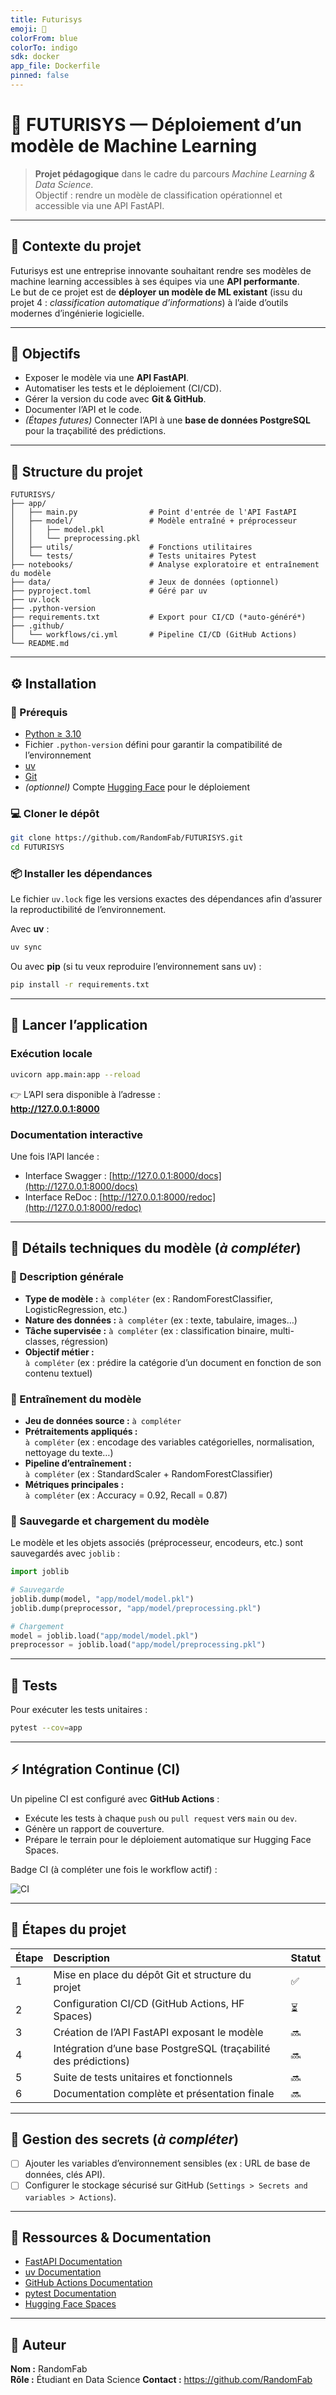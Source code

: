 ```yaml
---
title: Futurisys
emoji: 🚀
colorFrom: blue
colorTo: indigo
sdk: docker
app_file: Dockerfile
pinned: false
---
```


# 🚀 FUTURISYS — Déploiement d’un modèle de Machine Learning

> **Projet pédagogique** dans le cadre du parcours *Machine Learning & Data Science*.  
> Objectif : rendre un modèle de classification opérationnel et accessible via une API FastAPI.

---

## 🧠 Contexte du projet

Futurisys est une entreprise innovante souhaitant rendre ses modèles de machine learning accessibles à ses équipes via une **API performante**.  
Le but de ce projet est de **déployer un modèle de ML existant** (issu du projet 4 : *classification automatique d’informations*) à l’aide d’outils modernes d’ingénierie logicielle.

---

## 🎯 Objectifs

- Exposer le modèle via une **API FastAPI**.  
- Automatiser les tests et le déploiement (CI/CD).  
- Gérer la version du code avec **Git & GitHub**.  
- Documenter l’API et le code.  
- *(Étapes futures)* Connecter l’API à une **base de données PostgreSQL** pour la traçabilité des prédictions.

---

## 🧩 Structure du projet

```
FUTURISYS/
├── app/
│   ├── main.py                # Point d'entrée de l'API FastAPI
│   ├── model/                 # Modèle entraîné + préprocesseur
│   │   ├── model.pkl
│   │   └── preprocessing.pkl
│   ├── utils/                 # Fonctions utilitaires
│   └── tests/                 # Tests unitaires Pytest
├── notebooks/                 # Analyse exploratoire et entraînement du modèle
├── data/                      # Jeux de données (optionnel)
├── pyproject.toml             # Géré par uv
├── uv.lock
├── .python-version
├── requirements.txt           # Export pour CI/CD (*auto-généré*)
├── .github/
│   └── workflows/ci.yml       # Pipeline CI/CD (GitHub Actions)
└── README.md
```

---

## ⚙️ Installation

### 🔧 Prérequis

- [Python ≥ 3.10](https://www.python.org/downloads/) 
- Fichier `.python-version` défini pour garantir la compatibilité de l’environnement
- [uv](https://docs.astral.sh/uv/)  
- [Git](https://git-scm.com/)  
- *(optionnel)* Compte [Hugging Face](https://huggingface.co/) pour le déploiement

### 💻 Cloner le dépôt

```bash
git clone https://github.com/RandomFab/FUTURISYS.git
cd FUTURISYS
```

### 📦 Installer les dépendances

Le fichier `uv.lock` fige les versions exactes des dépendances afin d’assurer la reproductibilité de l’environnement.


Avec **uv** :

```bash
uv sync
```

Ou avec **pip** (si tu veux reproduire l’environnement sans uv) :

```bash
pip install -r requirements.txt
```

---

## 🚀 Lancer l’application

### Exécution locale

```bash
uvicorn app.main:app --reload
```

👉 L’API sera disponible à l’adresse :  
**http://127.0.0.1:8000**

### Documentation interactive

Une fois l’API lancée :
- Interface Swagger : [http://127.0.0.1:8000/docs](http://127.0.0.1:8000/docs)
- Interface ReDoc : [http://127.0.0.1:8000/redoc](http://127.0.0.1:8000/redoc)

---

## 🧠 Détails techniques du modèle (*à compléter*)

### 🔹 Description générale

- **Type de modèle :** `à compléter` (ex : RandomForestClassifier, LogisticRegression, etc.)  
- **Nature des données :** `à compléter` (ex : texte, tabulaire, images…)  
- **Tâche supervisée :** `à compléter` (ex : classification binaire, multi-classes, régression)  
- **Objectif métier :**  
  `à compléter` (ex : prédire la catégorie d’un document en fonction de son contenu textuel)

### 🔹 Entraînement du modèle

- **Jeu de données source :** `à compléter`  
- **Prétraitements appliqués :**  
  `à compléter` (ex : encodage des variables catégorielles, normalisation, nettoyage du texte…)  
- **Pipeline d’entraînement :**  
  `à compléter` (ex : StandardScaler + RandomForestClassifier)  
- **Métriques principales :**  
  `à compléter` (ex : Accuracy = 0.92, Recall = 0.87)

### 🔹 Sauvegarde et chargement du modèle

Le modèle et les objets associés (préprocesseur, encodeurs, etc.) sont sauvegardés avec `joblib` :

```python
import joblib

# Sauvegarde
joblib.dump(model, "app/model/model.pkl")
joblib.dump(preprocessor, "app/model/preprocessing.pkl")

# Chargement
model = joblib.load("app/model/model.pkl")
preprocessor = joblib.load("app/model/preprocessing.pkl")
```

---

## 🧪 Tests

Pour exécuter les tests unitaires :

```bash
pytest --cov=app
```

---

## ⚡️ Intégration Continue (CI)

Un pipeline CI est configuré avec **GitHub Actions** :

- Exécute les tests à chaque `push` ou `pull request` vers `main` ou `dev`.  
- Génère un rapport de couverture.  
- Prépare le terrain pour le déploiement automatique sur Hugging Face Spaces.

Badge CI (à compléter une fois le workflow actif) :

![CI](https://github.com/RandomFab/FUTURISYS/actions/workflows/ci.yml/badge.svg)

---

## 🧱 Étapes du projet

| Étape | Description | Statut |
|:------|:-------------|:--------|
| 1 | Mise en place du dépôt Git et structure du projet | ✅ |
| 2 | Configuration CI/CD (GitHub Actions, HF Spaces) | ⏳ |
| 3 | Création de l’API FastAPI exposant le modèle | 🔜 |
| 4 | Intégration d’une base PostgreSQL (traçabilité des prédictions) | 🔜 |
| 5 | Suite de tests unitaires et fonctionnels | 🔜 |
| 6 | Documentation complète et présentation finale | 🔜 |

---

## 🔐 Gestion des secrets (*à compléter*)

- [ ] Ajouter les variables d’environnement sensibles (ex : URL de base de données, clés API).  
- [ ] Configurer le stockage sécurisé sur GitHub (`Settings > Secrets and variables > Actions`).

---

## 📘 Ressources & Documentation

- [FastAPI Documentation](https://fastapi.tiangolo.com/)  
- [uv Documentation](https://docs.astral.sh/uv/)  
- [GitHub Actions Documentation](https://docs.github.com/en/actions)  
- [pytest Documentation](https://docs.pytest.org/en/stable/)  
- [Hugging Face Spaces](https://huggingface.co/spaces)

---

## 👤 Auteur

**Nom :** RandomFab  
**Rôle :** Étudiant en Data Science 
**Contact :** https://github.com/RandomFab
